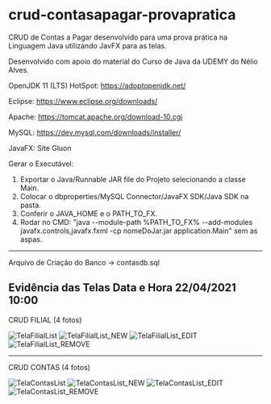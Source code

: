 # crud-contasapagar-provapratica
CRUD de Contas a Pagar desenvolvido para uma prova prática na Linguagem Java utilizando JavFX para as telas.

Desenvolvido com apoio do material do Curso de Java da UDEMY do Nélio Alves.

OpenJDK 11 (LTS) HotSpot: https://adoptopenjdk.net/

Eclipse: https://www.eclipse.org/downloads/

Apache: https://tomcat.apache.org/download-10.cgi

MySQL: https://dev.mysql.com/downloads/installer/

JavaFX: Site Gluon

Gerar o Executável:

1) Exportar o  Java/Runnable JAR file do Projeto selecionando a classe Main.
2) Colocar o dbproperties/MySQL Connector/JavaFX SDK/Java SDK na pasta.
3) Conferir o JAVA_HOME e o PATH_TO_FX.
4) Rodar no CMD: "java --module-path %PATH_TO_FX% --add-modules javafx.controls,javafx.fxml -cp nomeDoJar.jar application.Main" sem as aspas.

------------------------------------------------------------------------------------------------------------------------------------------------
Arquivo de Criação do Banco -> contasdb.sql

Evidência das Telas 
Data e Hora 22/04/2021 10:00
-------------------------------------------------
CRUD FILIAL (4 fotos)

![TelaFilialList](https://user-images.githubusercontent.com/39971000/115721093-12079800-a354-11eb-9513-cab141bb2f4d.PNG)
![TelaFilialList_NEW](https://user-images.githubusercontent.com/39971000/115721184-2d72a300-a354-11eb-9069-bafae331dce1.PNG)
![TelaFilialList_EDIT](https://user-images.githubusercontent.com/39971000/115721087-10d66b00-a354-11eb-8176-facbb4578881.PNG)
![TelaFilialList_REMOVE](https://user-images.githubusercontent.com/39971000/115721092-116f0180-a354-11eb-9b5d-e2380674b4d2.PNG)

-------------------------------------------------
CRUD CONTAS (4 fotos)

![TelaContasList](https://user-images.githubusercontent.com/39971000/115721471-71fe3e80-a354-11eb-820f-6f1c0fefc2f9.PNG)
![TelaContasList_NEW](https://user-images.githubusercontent.com/39971000/115721477-74f92f00-a354-11eb-9c39-c582255fa156.PNG)
![TelaContasList_EDIT](https://user-images.githubusercontent.com/39971000/115721482-7591c580-a354-11eb-97e0-0c75e1e89045.PNG)
![TelaContasList_REMOVE](https://user-images.githubusercontent.com/39971000/115721480-74f92f00-a354-11eb-988b-2ca682c192b0.PNG)

